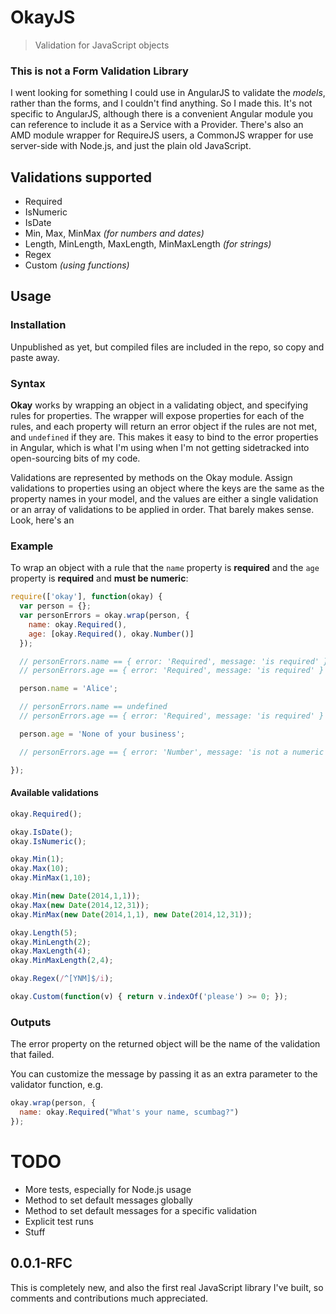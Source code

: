# OkayJS

> Validation for JavaScript objects

### This is not a Form Validation Library

I went looking for something I could use in AngularJS to validate the *models*, rather than the forms, and I couldn't find anything. So I made this. It's not specific to AngularJS, although there is a convenient Angular module you can reference to include it as a Service with a Provider. There's also an AMD module wrapper for RequireJS users, a CommonJS wrapper for use server-side with Node.js, and just the plain old JavaScript.

## Validations supported

* Required
* IsNumeric
* IsDate
* Min, Max, MinMax *(for numbers and dates)*
* Length, MinLength, MaxLength, MinMaxLength *(for strings)*
* Regex
* Custom *(using functions)*

## Usage

### Installation

Unpublished as yet, but compiled files are included in the repo, so copy and paste away.

### Syntax

**Okay** works by wrapping an object in a validating object, and specifying rules for properties. The wrapper will expose properties for each of the rules, and each property will return an error object if the rules are not met, and `undefined` if they are. This makes it easy to bind to the error properties in Angular, which is what I'm using when I'm not getting sidetracked into open-sourcing bits of my code.

Validations are represented by methods on the Okay module. Assign validations to properties using an object where the keys are the same as the property names in your model, and the values are either a single validation or an array of validations to be applied in order. That barely makes sense. Look, here's an

### Example

To wrap an object with a rule that the `name` property is **required** and the `age` property is **required** and **must be numeric**:

```javascript
require(['okay'], function(okay) {
  var person = {};
  var personErrors = okay.wrap(person, {
    name: okay.Required(),
    age: [okay.Required(), okay.Number()]
  });

  // personErrors.name == { error: 'Required', message: 'is required' }
  // personErrors.age == { error: 'Required', message: 'is required' }

  person.name = 'Alice';

  // personErrors.name == undefined
  // personErrors.age == { error: 'Required', message: 'is required' }

  person.age = 'None of your business';

  // personErrors.age == { error: 'Number', message: 'is not a numeric value' }

}); 
```

#### Available validations

```javascript
okay.Required();

okay.IsDate();
okay.IsNumeric();

okay.Min(1);
okay.Max(10);
okay.MinMax(1,10);

okay.Min(new Date(2014,1,1));
okay.Max(new Date(2014,12,31));
okay.MinMax(new Date(2014,1,1), new Date(2014,12,31));

okay.Length(5);
okay.MinLength(2);
okay.MaxLength(4);
okay.MinMaxLength(2,4);

okay.Regex(/^[YNM]$/i);

okay.Custom(function(v) { return v.indexOf('please') >= 0; });
```

### Outputs

The error property on the returned object will be the name of the validation that failed.

You can customize the message by passing it as an extra parameter to the validator function, e.g.

```javascript
okay.wrap(person, {
  name: okay.Required("What's your name, scumbag?")
});
```

# TODO

* More tests, especially for Node.js usage
* Method to set default messages globally
* Method to set default messages for a specific validation
* Explicit test runs
* Stuff

## 0.0.1-RFC

This is completely new, and also the first real JavaScript library I've built, so comments and contributions much appreciated.